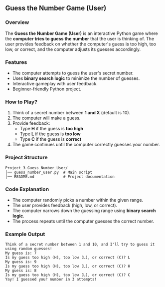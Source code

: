 ## **Guess the Number Game (User)**  

### **Overview**  
The **Guess the Number Game (User)** is an interactive Python game where the **computer tries to guess the number** that the user is thinking of. The user provides feedback on whether the computer's guess is too high, too low, or correct, and the computer adjusts its guesses accordingly.  

### **Features**  
- The computer attempts to guess the user's secret number.  
- Uses **binary search logic** to minimize the number of guesses.  
- Interactive gameplay with user feedback.  
- Beginner-friendly Python project.  

### **How to Play?**  
1. Think of a secret number between **1 and X** (default is 10).  
2. The computer will make a guess.  
3. Provide feedback:  
   - Type **H** if the guess is **too high**  
   - Type **L** if the guess is **too low**  
   - Type **C** if the guess is **correct**  
4. The game continues until the computer correctly guesses your number.  

### **Project Structure**  
```
Project_3_Guess_Number_User/
│── guess_number_user.py  # Main script
│── README.md             # Project documentation
```

### **Code Explanation**  
- The computer randomly picks a number within the given range.  
- The user provides feedback (high, low, or correct).  
- The computer narrows down the guessing range using **binary search logic**.  
- The process repeats until the computer guesses the correct number.  

### **Example Output**  
```
Think of a secret number between 1 and 10, and I'll try to guess it using random guesses!
My guess is: 7
Is my guess too high (H), too low (L), or correct (C)? L
My guess is: 9
Is my guess too high (H), too low (L), or correct (C)? H
My guess is: 8
Is my guess too high (H), too low (L), or correct (C)? C
Yay! I guessed your number in 3 attempts!
```